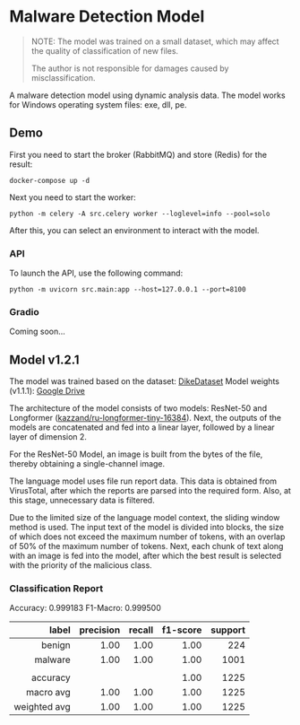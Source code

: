 # Malware Detection Model

> NOTE: The model was trained on a small dataset, which may affect the quality of
> classification of new files.
>
> The author is not responsible for damages caused by misclassification.

A malware detection model using dynamic analysis data. The model works for Windows
operating system files: exe, dll, pe.

## Demo

First you need to start the broker (RabbitMQ) and store (Redis) for the result:

```shell
docker-compose up -d
```

Next you need to start the worker:

```shell
python -m celery -A src.celery worker --loglevel=info --pool=solo
```

After this, you can select an environment to interact with the model.


### API

To launch the API, use the following command:

```shell
python -m uvicorn src.main:app --host=127.0.0.1 --port=8100
```


### Gradio

Coming soon...


## Model v1.2.1

The model was trained based on the dataset: [DikeDataset](https://github.com/iosifache/DikeDataset)
Model weights (v1.1.1): [Google Drive](https://drive.google.com/file/d/1gV8ZzvViB2iAro3-1g_Pi-bBxJ1kW2ax/view?usp=sharing)

The architecture of the model consists of two models: ResNet-50 and Longformer
([kazzand/ru-longformer-tiny-16384](https://huggingface.co/kazzand/ru-longformer-tiny-16384)). Next, the outputs
of the models are concatenated and fed into a linear layer, followed by a linear layer of dimension 2.

For the ResNet-50 Model, an image is built from the bytes of the file, thereby obtaining a single-channel image.

The language model uses file run report data. This data is obtained from VirusTotal, after which the reports are
parsed into the required form. Also, at this stage, unnecessary data is filtered.

Due to the limited size of the language model context, the sliding window method is used. The input text of the
model is divided into blocks, the size of which does not exceed the maximum number of tokens, with an overlap of
50% of the maximum number of tokens. Next, each chunk of text along with an image is fed into the model, after which
the best result is selected with the priority of the malicious class.

### Classification Report

Accuracy: 0.999183
F1-Macro: 0.999500

|        label | precision | recall | f1-score | support |
|-------------:|----------:|-------:|---------:|--------:|
|       benign |      1.00 |   1.00 |     1.00 |     224 |
|      malware |      1.00 |   1.00 |     1.00 |    1001 |
|              |           |        |          |         |
|     accuracy |           |        |     1.00 |    1225 |
|    macro avg |      1.00 |   1.00 |     1.00 |    1225 |
| weighted avg |      1.00 |   1.00 |     1.00 |    1225 |

